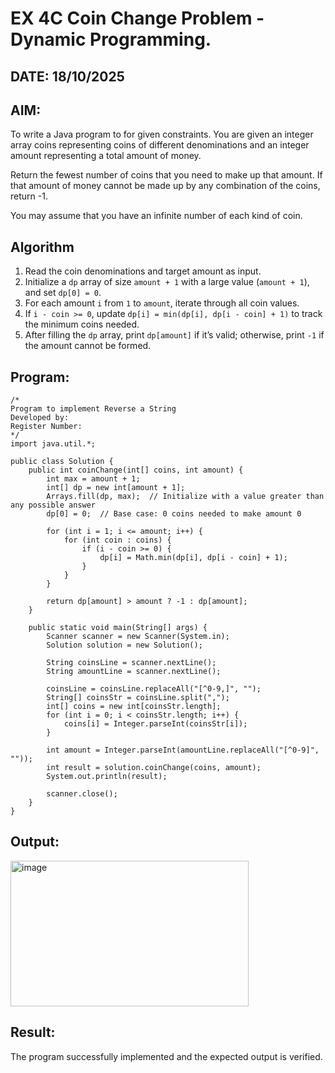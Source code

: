 
# EX 4C Coin Change Problem - Dynamic Programming.
## DATE: 18/10/2025
## AIM:
To write a Java program to for given constraints.
You are given an integer array coins representing coins of different denominations and an integer amount representing a total amount of money.

Return the fewest number of coins that you need to make up that amount. If that amount of money cannot be made up by any combination of the coins, return -1.

You may assume that you have an infinite number of each kind of coin.

## Algorithm

1. Read the coin denominations and target amount as input.
2. Initialize a `dp` array of size `amount + 1` with a large value (`amount + 1`), and set `dp[0] = 0`.
3. For each amount `i` from `1` to `amount`, iterate through all coin values.
4. If `i - coin >= 0`, update `dp[i] = min(dp[i], dp[i - coin] + 1)` to track the minimum coins needed.
5. After filling the `dp` array, print `dp[amount]` if it’s valid; otherwise, print `-1` if the amount cannot be formed.


## Program:
```
/*
Program to implement Reverse a String
Developed by: 
Register Number:  
*/
import java.util.*;

public class Solution {
    public int coinChange(int[] coins, int amount) {
        int max = amount + 1;
        int[] dp = new int[amount + 1];
        Arrays.fill(dp, max);  // Initialize with a value greater than any possible answer
        dp[0] = 0;  // Base case: 0 coins needed to make amount 0

        for (int i = 1; i <= amount; i++) {
            for (int coin : coins) {
                if (i - coin >= 0) {
                    dp[i] = Math.min(dp[i], dp[i - coin] + 1);
                }
            }
        }

        return dp[amount] > amount ? -1 : dp[amount];
    }

    public static void main(String[] args) {
        Scanner scanner = new Scanner(System.in);
        Solution solution = new Solution();

        String coinsLine = scanner.nextLine(); 
        String amountLine = scanner.nextLine();

        coinsLine = coinsLine.replaceAll("[^0-9,]", ""); 
        String[] coinsStr = coinsLine.split(",");
        int[] coins = new int[coinsStr.length];
        for (int i = 0; i < coinsStr.length; i++) {
            coins[i] = Integer.parseInt(coinsStr[i]);
        }

        int amount = Integer.parseInt(amountLine.replaceAll("[^0-9]", ""));
        int result = solution.coinChange(coins, amount);
        System.out.println(result);

        scanner.close();
    }
}

```

## Output:
<img width="381" height="233" alt="image" src="https://github.com/user-attachments/assets/5e89c89e-b032-4cbf-be3d-96755cc94f62" />



## Result:
The program successfully implemented and the expected output is verified.
